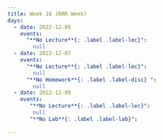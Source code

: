 ```yaml
---
title: Week 16 (RRR Week)
days:
  - date: 2022-12-05
    events:
      "**No Lecture**{: .label .label-lec}":
        null
  - date: 2022-12-07
    events:
      "**No Lecture**{: .label .label-lec}":
        null
      "**No Homework**{: .label .label-disc} ":
        null
  - date: 2022-12-09
    events:   
       "**No Lecture**{: .label .label-lec}":
        null
       "**No Lab**{: .label .label-lab}":
       
---
```

